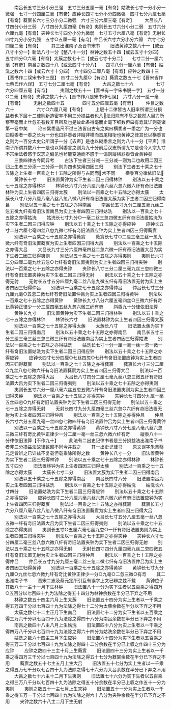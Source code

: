 <!-- { "loadSidebar": true } -->
　　南吕长五寸三分小分三强　五寸三分五厘一毫【有竒】姑洗长七寸一分小分一微强　七寸一分四厘三毫【有竒】应钟长四寸七分小分四微强　四寸七分六厘七毫【有竒】蕤賔长六寸三分小分二微强　六寸三分六厘三毫【有竒】
　　大吕长八寸四分小分三弱　八寸四分九厘四毫【有竒】夷则长五寸六分小分二弱　五寸六分六厘九毫【有竒】夹钟长七寸四分小分九微弱　七寸五寸六厘八毫【有竒】无射长四寸九分小分九强　五寸○五厘一毫【有竒】仲吕长六寸六分小分六弱　六寸七分四厘二毫【有竒】
　　其三出淮南子及晋书宋书
　　旧法黄钟之数八十一【或云八寸十分一】新法八寸一分【整八十一分】林钟之数五十四【或云五寸十分四】　五寸四分○六毫【有竒】太蔟之数七十二【或云七寸十分二】　　七寸二分一厘六毫【有竒】南吕之数四十八【或云四寸十分八】　　四寸八分一厘六毫【有竒】姑洗之数六十四【或云六寸十分四】　六寸四分二厘八毫【有竒】应钟之数四十三【晋书作二误宋书作三是】　四寸二分九厘○【有竒】蕤賔之数五十七【晋宋皆作七蔡氏作六误】　五寸七分二厘七毫【有竒】
　　大吕之数七十六　　　　　七寸六分四厘五毫【有竒】
　　夷则之数五十一【晋书有一字宋书脱一字】　五寸一分○二毫【有竒】夹钟之数六十八【晋书作八是宋书作七误】　六寸八分一厘一毫【有竒】
　　无射之数四十五　　　　四寸五分四厘五毫【有竒】
　　仲吕之数六十　　　　　六寸○六厘八毫【有竒】
　　上层十二律皆古人旧率所谓三分损益者也下层十二律则新造密率不用三分损益者也凡法归除有不尽之数然人目力所察至毫而止丝忽虽有数非目所及也是故此条得毫而止毫下细数但曰有竒其详则载诸第一卷中矣
　　论曰累黍造尺不过三法皆自古有之矣曰横黍者一黍之广为一分也曰縦黍者一黍之长为一分也曰斜黍者非縦非横而首尾相衔也黄钟之律其长以横黍言之则为一百分太史公所谓子一分【去声】是也以縦黍言之则为八十一分【平声】淮南子所谓其数八十一是也以斜黍言之则为九十分前后汉志所谓九寸是也今人宗九寸不宗余法者惑于汉志之偏见也茍能变通而不惑于一偏则縦横斜黍皆合黄钟矣
　　三黍四律古今同异考
　　古法下生者三分减一三分减一则为二也故用二因三归上生者三分添一三分添一则为四也故用四因三归
　　别法下生者五十乘之七十五除之上生者一百乘之七十五除之所得与古同而术不同
　　横黍百分律依旧法
　　黄钟长十寸
　　旧法置黄钟为实下生者二因三归得林钟
　　别法以五十乘之七十五除之亦得林钟
　　林钟长六寸六分六厘六毫六丝六忽六微六纤有奇旧法置林钟为实上生者四因三归得太蔟
　　别法以一百乘之七十五除之亦得太蔟
　　太蔟长八寸八分八厘八毫八丝八忽八微八纤有竒旧法置太蔟为实下生者二因三归得南吕
　　别法以五十乘之七十五除之亦得南吕
　　南吕长五寸九分二厘五毫九丝二忽五微九纤有竒旧法置南吕为实上生者四因三归得姑洗
　　别法以一百乘之七十五除之亦得姑洗
　　姑洗长七寸九分○一毫二丝三忽四微五纤有竒旧法置姑洗为实下生者二因三归得应钟
　　别法以五十乘之七十五除之亦得应钟
　　应钟长五寸二分六厘七毫四丝八忽九微七纤有竒旧法置应钟为实上生者四因三归得蕤賔
　　别法以一百乘之七十五除之亦得蕤賔
　　蕤賔长七寸○二厘三毫三丝一忽九微六纤有竒旧法置蕤賔为实上生者四因三归得大吕
　　别法以一百乘之七十五除之亦得大吕
　　大吕长九寸三分六厘四毫四丝二忽六微一纤有奇旧法置大吕为实下生者二因三归得夷则
　　别法以五十乘之七十五除之亦得夷则
　　夷则长六寸二分四厘二毫九丝五忽○七纤有竒旧法置夷则为实上生者四因三归得夹钟
　　别法以一百乘之七十五除之亦得夹钟
　　夹钟长八寸三分二厘三毫九丝三忽四微三纤有奇旧法置夹钟为实下生者二因三归得无射
　　别法以五十乘之七十五除之亦得无射
　　无射长五寸五分四厘九毫二丝八忽九微五纤有奇旧法置无射为实上生者四因三归得仲吕
　　别法以一百乘之七十五除之亦得仲吕
　　仲吕长七寸三分九厘九毫○五忽二微七纤有竒旧法置仲吕为实上生者四因三归得黄钟
　　别法以一百乘之七十五除之亦得黄钟
　　黄钟长九寸八分六厘五毫四丝○三微六纤有竒比黄钟正律少一分三厘四毫五丝九忽六微三纤有竒
　　斜黍九十分律依旧法算
　　黄钟长九寸
　　旧法置黄钟为实下生者二因三归得林钟
　　别法以五十乘之七十五除之亦得林钟
　　林钟长六寸
　　旧法置林钟为实上生者四因三归得太蔟
　　别法以一百乘之七十五除之亦得太蔟
　　太蔟长八寸
　　旧法置太蔟为实下生者二因三归得南吕
　　别法以五十乘之七十五除之亦得南吕
　　南吕长五寸三分三厘三毫三丝三忽三微三纤有竒旧法置南吕为实上生者四因三归得姑洗
　　别法以一百乘之七十五除之亦得姑洗
　　姑洗长七寸一分一厘一毫一丝一忽一微一纤有竒旧法置姑洗为实下生者二因三归得应钟
　　别法以五十乘之七十五除之亦得应钟
　　应钟长四寸七分四厘○七丝四忽○七纤有竒旧法置应钟为实上生者四因三归得蕤賔
　　别法以一百乘之七十五除之亦得蕤賔
　　蕤賔长六寸三分二厘○九丝八忽七微六纤有竒旧法置蕤賔为实上生者四因三归得大吕
　　别法以一百乘之七十五除之亦得大吕
　　大吕长八寸四分二厘七毫九丝八忽三微五纤有竒旧法置大吕为实下生者二因三归得夷则
　　别法以五十乘之七十五除之亦得夷则
　　夷则长五寸六分一厘八毫六丝五忽五微六纤有竒旧法置夷则为实上生者四因三归得夹钟
　　别法以一百乘之七十五除之亦得夹钟
　　夹钟长七寸四分九厘一毫五丝四忽○九纤有竒旧法置夹钟为实下生者二因三归得无射
　　别法以五十乘之七十五除之亦得无射
　　无射长四寸九分九厘四毫三丝六忽○六纤有竒旧法置无射为实上生者四因三归得仲吕
　　别法以一百乘之七十五除之亦得仲吕
　　仲吕长六寸六分五厘九毫一丝四忽七微四纤有竒旧法置仲吕为实上生者四因三归得黄钟
　　别法以一百乘之七十五除之亦得黄钟
　　黄钟长八寸八分七厘八毫八丝六忽三微三纤有竒比黄钟正律少一分二厘一毫一丝三忽六微六纤有竒
　　縦黍八十一分律依旧法算【不作九十】
　　此法有二出史记律书者是三分损益法出淮南子书者非三分损益法故律数颇不同今并载之
　　其一出史记律书
　　原文误字朱熹蔡元定皆辨之已详兹不复载但载乘除所得之数
　　黄钟长八寸一分
　　旧法置黄钟为实下生者二因三归得林钟
　　别法以五十乘之七十五除之亦得林钟
　　林钟长五寸四分
　　旧法置林钟为实上生者四因三归得太蔟
　　别法以一百乘之七十五除之亦得太蔟
　　太蔟长七寸二分
　　旧法置太蔟为实下生者二因三归得南吕
　　别法以五十乘之七十五除之亦得南吕
　　南吕长四寸八分
　　旧法置南吕为实上生者四因三归得姑洗
　　别法以一百乘之七十五除之亦得姑洗
　　姑洗长六寸四分
　　旧法置姑洗为实下生者二因三归得应钟
　　别法以五十乘之七十五除之亦得应钟
　　应钟长四寸二分六厘六毫六丝六忽六微六纤有竒旧法置应钟为实上生者四因三归得蕤賔
　　别法以一百乘之七十五除之亦得蕤賔
　　蕤賔长五寸六分八厘八毫八丝八忽八微八纤有竒旧法置蕤賔为实上生者四因三归得大吕
　　别法以一百乘之七十五除之亦得大吕
　　大吕长七寸五分八厘五毫一丝八忽五微一纤有竒旧法置大吕为实下生者二因三归得夷则
　　别法以五十乘之七十五除之亦得夷则
　　夷则长五寸○五厘六毫七丝九忽○一纤有竒旧法置夷则为实上生者四因三归得夹钟
　　别法以一百乘之七十五除之亦得夹钟
　　夹钟长六寸七分四厘二毫三丝八忽六微八纤有竒旧法置夹钟为实下生者二因三归得无射
　　别法以五十乘之七十五除之亦得无射
　　无射长四寸四分九厘四毫九丝二忽四微五纤有奇旧法置无射为实上生者四因三归得仲吕
　　别法以一百乘之七十五除之亦得仲吕
　　仲吕长五寸九分九厘三毫二丝三忽二微七纤有竒旧法置仲吕为实上生者四因三归得黄钟
　　别法以一百乘之七十五除之亦得黄钟
　　黄钟长七寸九分九厘○九丝七忽六微九纤有竒比黄钟正律少一分○九毫○二忽三微○有竒
　　其二出淮南子书
　　晋宋二志及蔡元定所引互有误字上文已辨之兹不载
　　黄钟位子其数八十一主十一月下生林钟
　　旧法置八十一分为实下生者以五百乘之得四万○五百分以七百四十九为法除之得五十四分为林钟余数在半分已下弃之不用
　　林钟之数五十四主六月上生太蔟
　　旧法置五十四分为实上生者以一千乘之得五万四千分以七百四十九为法除之得七十二分为太蔟余数在半分以下弃之不用
　　太蔟之数七十二主正月下生南吕
　　旧法置七十二分为实下生者以五百乘之得三万六千分以七百四十九为法除之得四十八分为南吕余数在半分已下弃之不用
　　南吕之数四十八主八月上生姑洗
　　旧法置四十八分为实上生者以一千乘之得四万八千分以七百四十九为法除之得六十四分为姑洗余数在半分已下弃之不用
　　姑洗之数六十四主三月下生应钟
　　旧法置六十四分为实下生者以五百乘之得三万二千分以七百四十九为法除之得四十二分余数在半分已上収之作四十三分为应钟
　　应钟之数四十三主十月上生蕤賔
　　旧法置四十三分为实上生者以一千乘之得四万三千分以七百四十九为法除之得五十七分为蕤賔余数在半分已下弃之不用
　　蕤賔之数五十七主五月上生大吕
　　旧法置五十七分为实上生者以一千乘之得五万七千分以七百四十九为法除之得七十六分为大吕余数在半分已下弃之不用
　　大吕之数七十六主十二月下生夷则
　　旧法置七十六分为实下生者以五百乘之得三万八千分以七百四十九为法除之得五十分余数在半分已上収之作五十一分为夷则
　　夷则之数五十一主七月上生夹钟
　　旧法置五十一分为实上生者以一千乘之得五万一千分以七百四十九为法除之得六十八分为夹钟余数在半分已下弃之不用
　　夹钟之数六十八主二月下生无射
